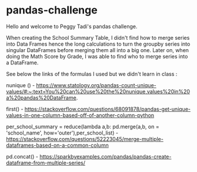 # pandas-challenge

Hello and welcome to Peggy Tadi's pandas challenge.

When creating the School Summary Table, I didn't find how to merge series into Data Frames hence the long calculations to turn the groupby series into singular DataFrames before merging them all into a big one.
Later on, when doing the Math Score by Grade, I was able to find who to merge series into a DataFrame.

See below the links of the formulas I used but we didn't learn in class :

nunique () - https://www.statology.org/pandas-count-unique-values/#:~:text=You%20can%20use%20the%20nunique,values%20in%20a%20pandas%20DataFrame.

first() - https://stackoverflow.com/questions/68091878/pandas-get-unique-values-in-one-column-based-off-of-another-column-python

per_school_summary = reduce(lambda a,b: pd.merge(a,b, on = 'school_name', how='outer'),per_school_list) - https://stackoverflow.com/questions/52223045/merge-multiple-dataframes-based-on-a-common-column 

pd.concat() - https://sparkbyexamples.com/pandas/pandas-create-dataframe-from-multiple-series/